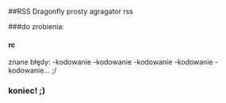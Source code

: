 ##RSS Dragonfly
prosty agragator rss

###do zrobienia:

#### rc
znane błędy:
-kodowanie
-kodowanie
-kodowanie
-kodowanie 
-kodowanie... ;/
### koniec! ;)
